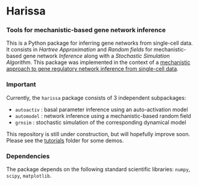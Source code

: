 # Harissa

### Tools for mechanistic-based gene network inference
This is a Python package for inferring gene networks from single-cell data.
It consists in *Hartree Approximation* and *Random fields* for mechanistic-based gene network *Inference* along with a *Stochastic Simulation Algorithm*.
This package was implemented in the context of a [mechanistic approach to gene regulatory network inference from single-cell data](https://bmcsystbiol.biomedcentral.com/articles/10.1186/s12918-017-0487-0).

### Important
Currently, the `harissa` package consists of 3 independent subpackages:

* `autoactiv` : basal parameter inference using an auto-activation model
* `automodel` : network inference using a mechanistic-based random field
* `grnsim` : stochastic simulation of the corresponding dynamical model

This repository is still under construction, but will hopefully improve soon.
Please see the [tutorials](https://github.com/ulysseherbach/harissa/tree/master/tutorials) folder for some demos.

### Dependencies
The package depends on the following standard scientific libraries: `numpy`, `scipy`, `matplotlib`.
